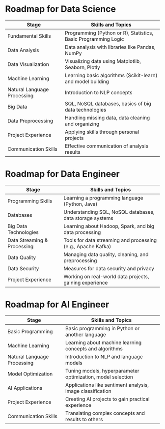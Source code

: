 # Roadmap for Data Science


| Stage | Skills and Topics |
|-------|-------------------|
| Fundamental Skills | Programming (Python or R), Statistics, Basic Programming Logic |
| Data Analysis | Data analysis with libraries like Pandas, NumPy |
| Data Visualization | Visualizing data using Matplotlib, Seaborn, Plotly |
| Machine Learning | Learning basic algorithms (Scikit-learn) and model building |
| Natural Language Processing | Introduction to NLP concepts |
| Big Data | SQL, NoSQL databases, basics of big data technologies |
| Data Preprocessing | Handling missing data, data cleaning and organizing |
| Project Experience | Applying skills through personal projects |
| Communication Skills | Effective communication of analysis results |



# Roadmap for Data Engineer


| Stage | Skills and Topics |
|-------|-------------------|
| Programming Skills | Learning a programming language (Python, Java) |
| Databases | Understanding SQL, NoSQL databases, data storage systems |
| Big Data Technologies | Learning about Hadoop, Spark, and big data processing |
| Data Streaming & Processing | Tools for data streaming and processing (e.g., Apache Kafka) |
| Data Quality | Managing data quality, cleaning, and preprocessing |
| Data Security | Measures for data security and privacy |
| Project Experience | Working on real-world data projects, gaining experience |



# Roadmap for AI Engineer


| Stage | Skills and Topics |
|-------|-------------------|
| Basic Programming | Basic programming in Python or another language |
| Machine Learning | Learning about machine learning concepts and algorithms |
| Natural Language Processing | Introduction to NLP and language models |
| Model Optimization | Tuning models, hyperparameter optimization, model selection |
| AI Applications | Applications like sentiment analysis, image classification |
| Project Experience | Creating AI projects to gain practical experience |
| Communication Skills | Translating complex concepts and results to others |
